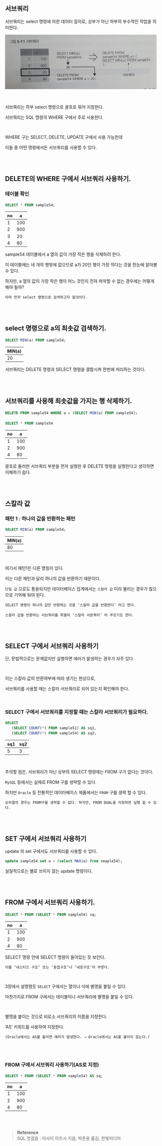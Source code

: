 ## 서브쿼리

서브쿼리는 select 명령에 의한 데이터 질의로, 상부가 아닌 하부의 부수적인 작업을 의미한다.


![이미지](/programming/img/입문354.PNG)

<br/>

서브쿼리는 하부 select 명령으로 괄호로 묶어 지정한다.

서브쿼리는 SQL 명령의 WHERE 구에서 주로 사용한다.

<br/>

WHERE 구는 SELECT, DELETE, UPDATE 구에서 사용 가능한데 


이들 중 어떤 명령에서든 서브쿼리를 사용할 수 있다.

<br><br>

## DELETE의 WHERE 구에서 서브쿼리 사용하기.

### 테이블 확인

```sql
SELECT * FROM sample54;
```

| no | a |
| --- | --- |
| 1 | 100 |
| 2 | 900 |
| 3 | 20 |
| 4 | 80 |


sample54 테이블에서 a 열의 값이 가장 작은 행을 삭제하려 한다.

이 테이블에는 네 개의 행밖에 없으므로 a가 20인 행이 가장 작다는 것을 한눈에 알아볼 수 있다.

하지만, a 열의 값이 가장 작은 행이 어느 것인지 전혀 파악할 수 없는 경우에는 어떻게 해야 될까?

```
아마 먼저 select 명령으로 검색하고자 할것이다.
```


<br><br>

## select 명령으로 a의 최솟값 검색하기.

```sql
SELECT MIN(a) FROM sample54;
```

| MIN(a) |
| --- |
| 20 |

서브쿼리는 DELETE 명령과 SELECT 명령을 결합시켜 한번에 처리하는 것이다.

<br><br>

## 서브쿼리를 사용해 최솟값을 가지는 행 삭제하기.


```sql
DELETE FROM sample54 WHERE a = (SELECT MIN(a) FROM sample54);

SELECT * FROM sample54
```

| no | a |
| --- | --- |
| 1 | 100 |
| 2 | 900 |
| 4 | 80 |

괄호로 둘러싼 서브쿼리 부분을 먼저 실행한 후 DELETE 명령을 실행한다고 생각하면 이해하기 쉽다.

<br><br>

## 스칼라 값

### 패턴 1 : 하나의 값을 반환하는 패턴

```sql
SELECT MIN(a) FROM sample54;
```

| MIN(a) |
| --- |
| 80 |

<br>


여기서 패턴1은 다른 명칭이 있다.

이는 다른 패턴과 달리 하나의 값을 반환하기 때문이다.

`단일 값` 으로도 통용되지만 데이터베이스 업계에서는 `스칼라 값` 이라 불리는 경우가 많으므로 기억해 둬야 된다.

```
SELECT 명령이 하나의 값만 반환하는 것을 ‘스칼라 값을 반환한다’ 라고 한다.

스칼라 값을 반환하는 서브쿼리를 특별히 ‘스칼라 서븐쿼리’ 라 부르기도 한다.
```




<br><br>

## SELECT 구에서 서브쿼리 사용하기

단, 문법적으로는 문제없지만 실행하면 에러가 발생하는 경우가 자주 있다.

<br>

이는 스칼라 값의 반환여부에 따라 생기는 현상으로, 

서브쿼리를 사용할 때는 스칼라 서브쿼리로 되어 있는지 확인해야 한다.

<br>

### SELECT 구에서 서브쿼리를 지정할 때는 스칼라 서브쿼리가 필요하다.


```sql
SELECT
   (SELECT COUNT(*) FROM sample51) AS sq1,
   (SELECT COUNT(*) FROM sample54) AS sq2;
```



| sq1 | sq2 |
| --- | --- |
| 5 | 3 |

<br>

주의할 점은, 서브쿼리가 아닌 상부의 SELECT 명령에는 FROM 구가 없다는 것이다.

`MySQL` 등에서는 실제로 FROM 구를 생략할 수 있다. 

하지만 `Oracle` 등 전통적인 데이터베이스 제품에서는 `FROM` 구를 생략 할 수 있다.


```
오라클의 경우는 FROM구를 생략할 수 없다. 하지만, FROM DUAL을 지정하면 실행 할 수 있다.
```

<br><br>

## SET 구에서 서브쿼리 사용하기

update 의 set 구에서도 서브쿼리를 사용할 수 있다.

```sql
update sample54 set a = (select MAX(a) from smaple54);
```

실질적으로는 별로 쓰이지 않는 update 명령이다.


<br><br>

## FROM 구에서 서브쿼리 사용하기.



```sql
SELECT * FROM (SELECT * FROM sample54) sq;
```

| no | a |
| --- | --- |
| 1 | 100 |
| 2 | 900 |
| 4 | 80 |

SELECT 명령 안에 SELECT 명령이 들어있는 듯 보인다.

```
이를 ‘네스티드 구조’ 또는 ‘중첩구조’나 ‘내포구조’라 부른다.
```

<br/>


3장에서 설명했듯 `SELECT` 구에서는 열이나 식에 별명을 붙일 수 있다.

마찬가지로 FROM 구에서는 테이블이나 서브쿼리에 별명을 붙일 수 있다.

<br/>

별명을 붙이는 것으로 비로소 서브쿼리의 이름을 지정한다.

‘AS’ 키워드를 사용하여 지정한다.

```
(Oracle에서는 AS를 붙이면 에러가 발생한다. → Oracle에서는 AS를 붙이지 않는다.)
```

<br><br>

### FROM 구에서 서브쿼리 사용하기(AS로 지정)

```sql
SELECT * FROM (SELECT * FROM sample54) AS sq;
```

| no | a |
| --- | --- |
| 1 | 100 |
| 2 | 900 |
| 4 | 80 |



<br/><br/>

>**Reference** <br/> SQL 첫걸음 : 아사이 아츠시 지음, 박준용 옮김, 한빛미디어
